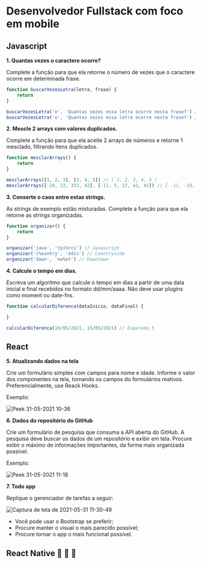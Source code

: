 # Desenvolvedor Fullstack com foco em mobile

## Javascript

**1. Quantas vezes o caractere ocorre?**

Complete a função para que ela retorne o número de vezes que o caractere ocorre em determinada frase.

```javascript
function buscarVezesLetra(letra, frase) {
	return
}

buscarVezesLetra('n', 'Quantas vezes essa letra ocorre nesta frase?') // Esperado 2
buscarVezesLetra('e', 'Quantas vezes essa letra ocorre nesta frase?') // Esperado 7
```

**2. Mescle 2 arrays com valores duplicados.**

Complete a função para que ela aceite 2 arrays de números e retorne 1 mesclado, filtrando itens duplicados.

```javascript
function mesclarArrays() {
	return
}

mesclarArrays([1, 2, 3], [3, 4, 5]) // [ 1, 2, 3, 4, 5 ]
mesclarArrays([-10, 22, 333, 42], [-11, 5, 22, 41, 42]) // [ -11, -10, 5, 22, 41,  42, 333]
```


**3. Conserte o caos entre estas strings.**

As strings de exemplo estão misturadas. Complete a função para que ela retorne as strings organizadas.

```javascript
function organizar() {
	return
}

organizar('java', 'tpi%rcs') // Javascript
organizar('c%ountry', 'edis') // Countryside
organizar('down', 'nw%ot') // Downtown
```

**4. Calcule o tempo em dias.**

Escreva um algoritmo que calcule o tempo em dias a partir de uma data inicial e final
recebidos no formato dd/mm/aaaa. Não deve usar plugins como moment ou date-fns.

```javascript
function calcularDiferenca(dataInicio, dataFinal) {

}

calcularDiferenca(10/05/2021, 15/05/2021) // Esperado 5
```

## React

**5. Atualizando dados na tela**

Crie um formulário simples com campos para nome e idade. Informe o valor dos componentes na tela, tornando os campos do formulários reativos. Preferencialmente, use Reack Hooks.

Exemplo:

![Peek 31-05-2021 10-36](https://user-images.githubusercontent.com/83364092/120201738-29ac2900-c1fc-11eb-9045-e0ff683d8360.gif)

**6. Dados do repositório do GitHub**

Crie um formulário de pesquisa que consuma a API aberta do GitHub. A pesquisa deve buscar os dados de um repositório e exibir em tela. Procure exibir o máximo de informações importantes, da forma mais organizada possível.

Exemplo:

![Peek 31-05-2021 11-18](https://user-images.githubusercontent.com/83364092/120206824-0ab09580-c202-11eb-938e-895fb7aa8362.gif)

**7. Todo app**

Replique o gerenciador de tarefas a seguir:

![Captura de tela de 2021-05-31 11-30-49](https://user-images.githubusercontent.com/83364092/120208313-b8707400-c203-11eb-8b13-cfffefda53bf.png)

- Você pode usar o Bootstrap se preferir;
- Procure manter o visual o mais parecido possível;
- Procure tornar o app o mais funcional possível.

## React Native :rocket: :rocket: :rocket:
